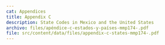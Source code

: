 ```yaml
---
cat: Appendices
title: Appendix C
description: State Codes in Mexico and the United States
archivo: files/apéndice-c-estados-y-países-mmp174-.pdf
file: src/content/data/files/appendix-c-states-mmp174-.pdf
---
```

